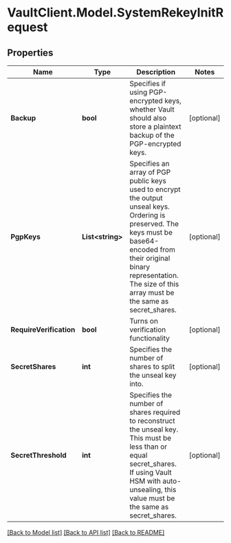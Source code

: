 # VaultClient.Model.SystemRekeyInitRequest

## Properties

Name | Type | Description | Notes
------------ | ------------- | ------------- | -------------
**Backup** | **bool** | Specifies if using PGP-encrypted keys, whether Vault should also store a plaintext backup of the PGP-encrypted keys. | [optional] 
**PgpKeys** | **List&lt;string&gt;** | Specifies an array of PGP public keys used to encrypt the output unseal keys. Ordering is preserved. The keys must be base64-encoded from their original binary representation. The size of this array must be the same as secret_shares. | [optional] 
**RequireVerification** | **bool** | Turns on verification functionality | [optional] 
**SecretShares** | **int** | Specifies the number of shares to split the unseal key into. | [optional] 
**SecretThreshold** | **int** | Specifies the number of shares required to reconstruct the unseal key. This must be less than or equal secret_shares. If using Vault HSM with auto-unsealing, this value must be the same as secret_shares. | [optional] 

[[Back to Model list]](../README.md#documentation-for-models) [[Back to API list]](../README.md#documentation-for-api-endpoints) [[Back to README]](../README.md)

